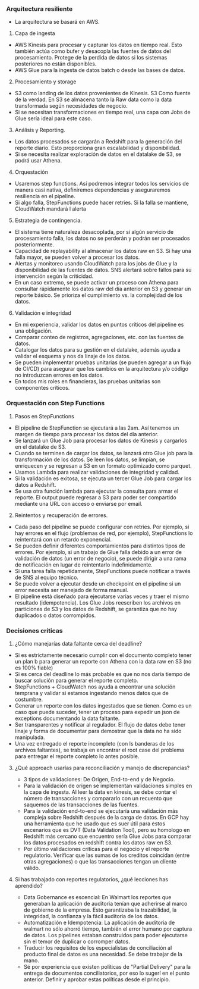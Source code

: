 ### Arquitectura resiliente
- La arquitectura se basará en AWS.
1. Capa de ingesta
- AWS Kinesis para procesar y capturar los datos en tiempo real. Esto también actúa como bufer y desacopla las fuentes de datos del procesamiento. Protege de la perdida de datos si los sistemas posteriores no están disponibles.
- AWS Glue para la ingesta de datos batch o desde las bases de datos. 
2. Procesamiento y storage
- S3 como landing de los datos provenientes de Kinesis. S3 Como fuente de la verdad. En S3 se almacena tanto la Raw data como la data transformada según necesidades de negocio. 
- Si se necesitan transformaciones en tiempo real, una capa con Jobs de Glue sería ideal para este caso.
3. Análisis y Reporting.
- Los datos procesados se cargarán a Redshift para la generación del reporte diario. Esto proporciona gran escalabilidad y disponibilidad.
- Si se necesita realizar exploración de datos en el datalake de S3, se podrá usar Athena.
4. Orquestación
- Usaremos step functions. Así podremos integrar todos los servicios de manera casi nativa, definiremos dependencias y aseguraremos resiliencia en el pipeline.
- Si algo falla, StepFunctions puede hacer retries. Si la falla se mantiene, CloudWatch mandará l alerta
5. Estrategia de contingencia.
- El sistema tiene naturaleza desacoplada, por si algún servicio de procesamiento falla, los datos no se perderán y podrán ser procesados posteriormente.
- Capacidad de replayability al almacenar los datos raw en S3. Si hay una falla mayor, se pueden volver a procesar los datos.
- Alertas y monitoreo usando CloudWatch para los jobs de Glue y la disponibilidad de las fuentes de datos. SNS alertará sobre fallos para su intervención según la criticidad.
- En un caso extremo, se puede activar un proceso con Athena para consultar rápidamente los datos raw del día anterior en S3 y generar un reporte básico. Se prioriza el cumplimiento vs. la complejidad de los datos.
6. Validación e integridad
- En mi experiencia, validar los datos en puntos críticos del pipeline es una obligación.
- Comparar conteo de registros, agregaciones, etc. con las fuentes de datos.
- Catalogar los datos para su gestión en el datalake, además ayuda a validar el esquema y nos da linaje de los datos.
- Se pueden implementar pruebas unitarias (se pueden agregar a un flujo de CI/CD) para asegurar que los cambios en la arquitectura y/o código no introduzcan errores en los datos.
- En todos mis roles en financieras, las pruebas unitarias son componentes críticos.
### Orquestación con Step Functions
1. Pasos en StepFunctions
- El pipeline de StepFunction se ejecutará a las 2am. Así tenemos un margen de tiempo para procesar los datos del día anterior.
- Se lanzará un Glue Job para procesar los datos de Kinesis y cargarlos en el datalake de S3.
- Cuando se terminen de cargar los datos, se lanzará otro Glue job para la transformación de los datos. Se leen los datos, se limpian, se enriquecen y se regresan a S3 en un formato optimizado como parquet.
- Usamos Lambda para realizar validaciones de integridad y calidad.
- Si la validación es exitosa, se ejecuta un tercer Glue Job para cargar los datos a Redshift.
- Se usa otra función lambda para ejecutar la consulta para armar el reporte. El output puede regresar a S3 para poder ser compartido mediante una URL con acceso o enviarse por email.
2. Reintentos y recuperación de errores.
- Cada paso del pipeline se puede configurar con retries. Por ejemplo, si hay errores en el flujo (problemas de red, por ejemplo), StepFunctions lo reintentará con un retardo exponencial.
- Se pueden definir diferentes comportamientos para distintos tipos de errores. Por ejemplo, si un trabajo de Glue falla debido a un error de validación de datos (un error de negocio), se puede dirigir a una rama de notificación en lugar de reintentarlo indefinidamente.
- Si una tarea falla repetidamente, StepFunctions puede notificar a través de SNS al equipo técnico.
- Se puede volver a ejecutar desde un checkpoint en el pipeline si un error necesita ser manejado de forma manual.
- El pipeline está diseñado para ejecutarse varias veces y traer el mismo resultado (idempotencia). Los Glue Jobs reescriben los archivos en particiones de S3 y los datos de Redshift, se garantiza que no hay duplicados o datos corrompidos.
### Decisiones críticas
1. ¿Cómo manejarías data faltante cerca del deadline?
- Si es estrictamente necesario cumplir con el documento completo tener un plan b para generar un reporte con Athena con la data raw en S3 (no es 100% fiable)
- Si es cerca del deadline lo más probable es que no nos daría tiempo de buscar solución para generar el reporte completo.
- StepFunctions + CloudWatch nos ayuda a encontrar una solución temprana y validar si estamos ingestando menos datos que de costumbre.
- Generar un reporte con los datos ingestados que se tienen. Como es un caso que puede suceder, tener un proceso para expedir un json de exceptions documentando la data faltante.
- Ser transparentes y notificar al regulador. El flujo de datos debe tener linaje y forma de documentar para demostrar que la data no ha sido manipulada.
- Una vez entregado el reporte incompleto (con ls banderas de los archivos faltantes), se trabaja en encontrar el root case del problema para entregar el reporte completo lo antes posible.
   
3. ¿Qué approach usarías para reconciliación y manejo de discrepancias?
   - 3 tipos de validaciones: De Origen, End-to-end y de Negocio.
   - Para la validación de origen se implementan validaciones simples en la capa de ingesta. Al leer la data en kinesis, se debe contar el número de transacciones y compararlo con un recuento que saquemos de las transacciones de las fuentes.
   - Para la validación end-to-end se ejecutaría una validación más compleja sobre Redshift después de la carga de datos. En GCP hay una herramienta que he usado que es suer útil para estos escenarios que es DVT (Data Validation Tool), pero su homologo en Redshift más cercano que encuentro sería Glue Jobs para comparar los datos procesados en redshift contra los datos raw en S3.
   - Por último validaciones críticas para el negocio y el reporte regulatorio. Verificar que las sumas de los creditos coincidan (entre otras agregaciones) o que las transacciones tengan un cliente válido.
   
4. Si has trabajado con reportes regulatorios, ¿qué lecciones has aprendido?
   - Data Gobernance es escencial: En Walmart los reportes que generaban la aplicación de auditoria tenían que adherirse al marco de gobierno de la empresa. Esto garantizaba la trazabilidad, la integridad, la confianza y la fácil auditoria de los datos.
   - Automatización e Idempotencia: La aplicación de auditoria de walmart no sólo ahorró tiempo, también el error humano por captura de datos. Los pipelines estaban construidos para poder ejecutarse sin el temor de duplicar o corromper datos.
   - Traducir los requisitos de los especialistas de conciliación al producto final de datos es una necesidad. Se debe trabajar de la mano.
   - Sé por experiencia que existen políticas de "Partial Delivery" para la entrega de documentos conciliatorios, por eso lo sugerí en el punto anterior. Definir y aprobar estas políticas desde el principio.
